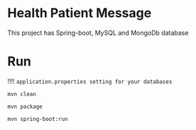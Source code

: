 # Health Patient Message

This project has Spring-boot, MySQL and MongoDb database

# Run

!!!! `application.properties setting for your databases`

`mvn clean`

`mvn package`

`mvn spring-boot:run`

